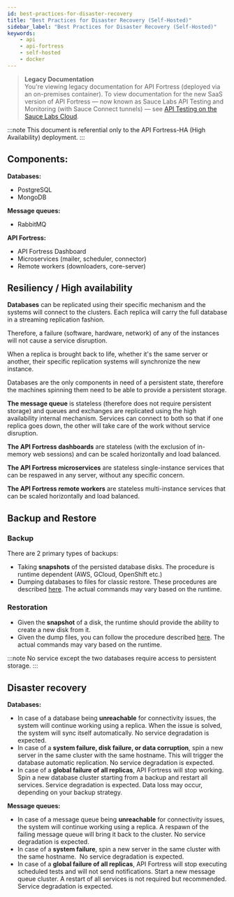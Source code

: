 ```yaml
---
id: best-practices-for-disaster-recovery
title: "Best Practices for Disaster Recovery (Self-Hosted)"
sidebar_label: "Best Practices for Disaster Recovery (Self-Hosted)"
keywords:
    - api
    - api-fortress
    - self-hosted
    - docker
---
```


>**Legacy Documentation**<br/>You're viewing legacy documentation for API Fortress (deployed via an on-premises container). To view documentation for the new SaaS version of API Fortress &#8212; now known as Sauce Labs API Testing and Monitoring (with Sauce Connect tunnels) &#8212; see [API Testing on the Sauce Labs Cloud](/api-testing/).

:::note
This document is referential only to the API Fortress-HA (High Availability) deployment.
:::

## **Components:**

**Databases:**

- PostgreSQL
- MongoDB

**Message queues:**

- RabbitMQ

**API Fortress:**

- API Fortress Dashboard
- Microservices (mailer, scheduler, connector)
- Remote workers (downloaders, core-server)

## Resiliency / High availability

**Databases** can be replicated using their specific mechanism and the systems will connect to the clusters. Each replica will carry the full database in a streaming replication fashion.

Therefore, a failure (software, hardware, network) of any of the instances will not cause a service disruption.

When a replica is brought back to life, whether it's the same server or another, their specific replication systems will synchronize the new instance.

Databases are the only components in need of a persistent state, therefore the machines spinning them need to be able to provide a persistent storage.

**The message queue** is stateless (therefore does not require persistent storage) and queues and exchanges are replicated using the high availability internal mechanism. Services can connect to both so that if one replica goes down, the other will take care of the work without service disruption.

**The API Fortress dashboards** are stateless (with the exclusion of in-memory web sessions) and can be scaled horizontally and load balanced.

**The API Fortress microservices** are stateless single-instance services that can be respawed in any server, without any specific concern.

**The API Fortress remote workers** are stateless multi-instance services that can be scaled horizontally and load balanced.

## Backup and Restore

### Backup

There are 2 primary types of backups:

- Taking **snapshots** of the persisted database disks. The procedure is runtime dependent (AWS, GCloud, OpenShift etc.)
- Dumping databases to files for classic restore. These procedures are described  [here](https://apifortress.com/doc/backing-up-your-data-on-premises-only/). The actual commands may vary based on the runtime.

### Restoration

- Given the **snapshot** of a disk, the runtime should provide the ability to create a new disk from it.
- Given the dump files, you can follow the procedure described [here](https://apifortress.com/doc/backing-up-your-data-on-premises-only/). The actual commands may vary based on the runtime.

:::note
No service except the two databases require access to persistent storage.
:::

## Disaster recovery

**Databases:**

- In case of a database being **unreachable** for connectivity issues, the system will continue working using a replica. When the issue is solved, the system will sync itself automatically. No service degradation is expected.
- In case of a **system failure, disk failure, or data corruption**, spin a new server in the same cluster with the same hostname. This will trigger the database automatic replication. No service degradation is expected.
- In case of a **global failure of all replicas**, API Fortress will stop working. Spin a new database cluster starting from a backup and restart all services. Service degradation is expected. Data loss may occur, depending on your backup strategy.

**Message queues:**

- In case of a message queue being **unreachable** for connectivity issues, the system will continue working using a replica. A respawn of the failing message queue will bring it back to the cluster. No service degradation is expected.
- In case of a **system failure**, spin a new server in the same cluster with the same hostname.  No service degradation is expected.
- In case of a **global failure of all replicas**, API Fortress will stop executing scheduled tests and will not send notifications. Start a new message queue cluster. A restart of all services is not required but recommended. Service degradation is expected.
